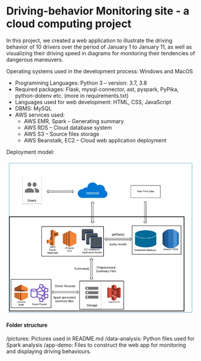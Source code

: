 # Driving-behavior Monitoring site - a cloud computing project

In this project, we created a web application to illustrate the driving behavior of 10 
drivers over the period of January 1 to January 11, as well as visualizing their driving speed in 
diagrams for monitoring their tendencies of dangerous maneuvers. 

Operating systems used in the development process: Windows and MacOS

- Programming Languages: Python 3 – version: 3.7, 3.8
- Required packages: Flask, mysql-connector, ast, pyspark, PyPika, python-dotenv etc. 
(more in requirements.txt)
- Languages used for web development: HTML, CSS, JavaScript
- DBMS: MySQL 
- AWS services used:
  - AWS EMR, Spark – Generating summary
  - AWS RDS – Cloud database system
  - AWS S3 – Source files storage
  - AWS Beanstalk, EC2 – Cloud web application deployment

Deployment model:

![deployment model](pictures/driving-behaviour.jpg)

#### Folder structure
/pictures: Pictures used in README.md
/data-analysis: Python files used for Spark analysis
/app-demo: Files to construct the web app for monitoring and displaying driving behaviours.

